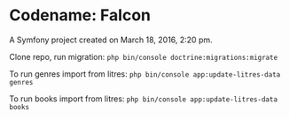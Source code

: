 Codename: Falcon
================

A Symfony project created on March 18, 2016, 2:20 pm.

Clone repo, run migration:
`php bin/console doctrine:migrations:migrate`

To run genres import from litres:
`php bin/console app:update-litres-data genres`

To run books import from litres:
`php bin/console app:update-litres-data books`
